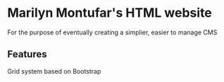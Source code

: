 # Marilyn Montufar's HTML website

For the purpose of eventually creating a simplier, easier to manage CMS


## Features
Grid system based on Bootstrap